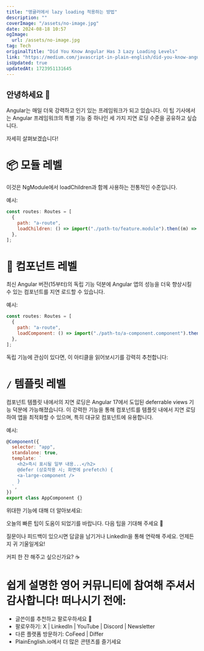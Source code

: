 ```yaml
---
title: "앵귤러에서 lazy loading 적용하는 방법"
description: ""
coverImage: "/assets/no-image.jpg"
date: 2024-08-18 10:57
ogImage: 
  url: /assets/no-image.jpg
tag: Tech
originalTitle: "Did You Know Angular Has 3 Lazy Loading Levels"
link: "https://medium.com/javascript-in-plain-english/did-you-know-angular-has-3-lazy-loading-levels-da2877f813ad"
isUpdated: true
updatedAt: 1723951131645
---
```


## 안녕하세요 👋

Angular는 매일 더욱 강력하고 인기 있는 프레임워크가 되고 있습니다. 이 팁 기사에서는 Angular 프레임워크의 특별 기능 중 하나인 세 가지 지연 로딩 수준을 공유하고 싶습니다.

자세히 살펴보겠습니다!

# 📦 모듈 레벨

<!-- cozy-coder - 수평 -->

<ins class="adsbygoogle"
     style="display:block"
     data-ad-client="ca-pub-4877378276818686"
     data-ad-slot="1107185301"
     data-ad-format="auto"
     data-full-width-responsive="true"></ins>

<script>
     (adsbygoogle = window.adsbygoogle || []).push({});
</script>

이것은 NgModule에서 loadChildren과 함께 사용하는 전통적인 수준입니다.

예시:

```js
const routes: Routes = [
  {
    path: "a-route",
    loadChildren: () => import("./path-to/feature.module").then((m) => m.FeatureModule),
  },
];
```

# 🧩 컴포넌트 레벨

<!-- cozy-coder - 수평 -->

<ins class="adsbygoogle"
     style="display:block"
     data-ad-client="ca-pub-4877378276818686"
     data-ad-slot="1107185301"
     data-ad-format="auto"
     data-full-width-responsive="true"></ins>

<script>
     (adsbygoogle = window.adsbygoogle || []).push({});
</script>

최신 Angular 버전(15부터)의 독립 기능 덕분에 Angular 앱의 성능을 더욱 향상시킬 수 있는 컴포넌트를 지연 로드할 수 있습니다.

예시:

```js
const routes: Routes = [
  {
    path: "a-route",
    loadComponent: () => import("./path-to/a-component.component").then((m) => m.AComponent),
  },
];
```

독립 기능에 관심이 있다면, 이 아티클을 읽어보시기를 강력히 추천합니다:

<!-- cozy-coder - 수평 -->

<ins class="adsbygoogle"
     style="display:block"
     data-ad-client="ca-pub-4877378276818686"
     data-ad-slot="1107185301"
     data-ad-format="auto"
     data-full-width-responsive="true"></ins>

<script>
     (adsbygoogle = window.adsbygoogle || []).push({});
</script>

# `/` 템플릿 레벨

컴포넌트 템플릿 내에서의 지연 로딩은 Angular 17에서 도입된 deferrable views 기능 덕분에 가능해졌습니다. 이 강력한 기능을 통해 컴포넌트를 템플릿 내에서 지연 로딩하여 앱을 최적화할 수 있으며, 특히 대규모 컴포넌트에 유용합니다.

예시:

```js
@Component({
  selector: "app",
  standalone: true,
  template: `
    <h2>즉시 표시될 일부 내용...</h2>
    @defer (상호작용 시; 화면에 prefetch) {
    <a-large-component />
    }
  `,
})
export class AppComponent {}
```

<!-- cozy-coder - 수평 -->

<ins class="adsbygoogle"
     style="display:block"
     data-ad-client="ca-pub-4877378276818686"
     data-ad-slot="1107185301"
     data-ad-format="auto"
     data-full-width-responsive="true"></ins>

<script>
     (adsbygoogle = window.adsbygoogle || []).push({});
</script>

위대한 기능에 대해 더 알아보세요:

오늘의 빠른 팁이 도움이 되었기를 바랍니다. 다음 팁을 기대해 주세요 🙋

질문이나 피드백이 있으시면 답글을 남기거나 LinkedIn을 통해 연락해 주세요. 언제든지 귀 기울일게요!

커피 한 잔 해주고 싶으신가요? ☕️

<!-- cozy-coder - 수평 -->

<ins class="adsbygoogle"
     style="display:block"
     data-ad-client="ca-pub-4877378276818686"
     data-ad-slot="1107185301"
     data-ad-format="auto"
     data-full-width-responsive="true"></ins>

<script>
     (adsbygoogle = window.adsbygoogle || []).push({});
</script>

# 쉽게 설명한 영어 커뮤니티에 참여해 주셔서 감사합니다! 떠나시기 전에:

- 글쓴이를 추천하고 팔로우하세요 👏
- 팔로우하기: X | LinkedIn | YouTube | Discord | Newsletter
- 다른 플랫폼 방문하기: CoFeed | Differ
- PlainEnglish.io에서 더 많은 콘텐츠를 즐기세요
